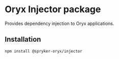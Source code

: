 # Oryx Injector package

Provides dependency injection to Oryx applications.

## Installation

`npm install @spryker-oryx/injector`
